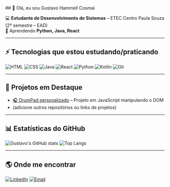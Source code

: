 <div aling="center">
 ## 👋 Olá, eu sou Gustavo Hammell Cosmai

💻 **Estudante de Desenvolvimento de Sistemas** – ETEC Centro Paula Souza (2º semestre – EAD)  
🌱 Aprendendo **Python, Java, React** 

---

## ⚡ Tecnologias que estou estudando/praticando
![HTML](https://img.shields.io/badge/HTML5-E34F26?style=for-the-badge&logo=html5&logoColor=white)
![CSS](https://img.shields.io/badge/CSS3-1572B6?style=for-the-badge&logo=css3&logoColor=white)
![Java](https://img.shields.io/badge/Java-007396?style=for-the-badge&logo=java&logoColor=white)
![React](https://img.shields.io/badge/React-20232A?style=for-the-badge&logo=react&logoColor=61DAFB)
![Python](https://img.shields.io/badge/Python-3776AB?style=for-the-badge&logo=python&logoColor=white)
![Kotlin](https://img.shields.io/badge/Kotlin-7F52FF?style=for-the-badge&logo=kotlin&logoColor=white)
![Git](https://img.shields.io/badge/Git-F05032?style=for-the-badge&logo=git&logoColor=white)

---

## 🚀 Projetos em Destaque
- [🎧 DrumPad personalizado](https://gucosmai.github.io/CosPad/) – Projeto em JavaScript manipulando o DOM  
- (adicione outros repositórios ou links de projetos)

---

## 📊 Estatísticas do GitHub
![Gustavo's GitHub stats](https://github-readme-stats.vercel.app/api?username=GuCosmai&show_icons=true&theme=tokyonight)
![Top Langs](https://github-readme-stats.vercel.app/api/top-langs/?username=GuCosmai&layout=compact&theme=tokyonight)

---

## 🌎 Onde me encontrar
[![LinkedIn](https://img.shields.io/badge/LinkedIn-blue?style=for-the-badge&logo=linkedin)]([https://www.linkedin.com/in/SEU-LINKEDIN](https://www.linkedin.com/in/gustavo-hammell-cosmai-079ab1286/))
[![Email](https://img.shields.io/badge/Email-D14836?style=for-the-badge&logo=gmail&logoColor=white)](mailto:gustavo.cosmai@outlook.com)

</div>
